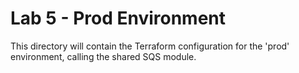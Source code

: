 # Lab 5 - Prod Environment

This directory will contain the Terraform configuration for the 'prod' environment, calling the shared SQS module.